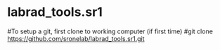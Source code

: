 # labrad_tools.sr1


#To setup a git, first clone to working computer (if first time)
#git clone https://github.com/sronelab/labrad_tools.sr1.git
